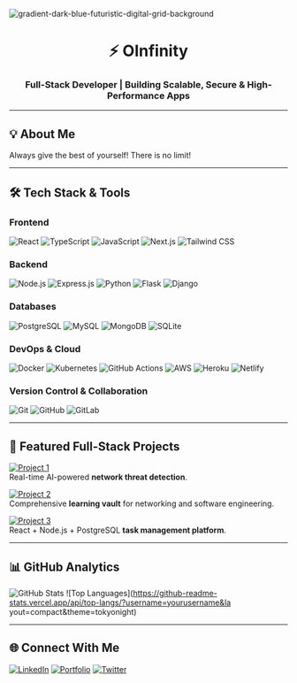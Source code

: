 <!-- Profile Banner -->
![gradient-dark-blue-futuristic-digital-grid-background](https://github.com/user-attachments/assets/115d9efb-fbb4-4ec0-81e2-755deac87501)


<h1 align="center">⚡ OInfinity</h1>
<h3 align="center">Full-Stack Developer | Building Scalable, Secure & High-Performance Apps</h3>

---

## 💡 About Me
Always give the best of yourself! There is no limit!
<!-- 🔹Passionate about **end-to-end software development** — from backend APIs to polished frontends.  
🔹 Skilled in **modern frameworks**, **cloud deployments**, and **DevOps workflows**.  
🔹 Building production-ready apps with **security and performance** in mind.

-->

---

## 🛠 Tech Stack & Tools

### **Frontend**
![React](https://img.shields.io/badge/React-20232A?style=for-the-badge&logo=react&logoColor=61DAFB)
![TypeScript](https://img.shields.io/badge/TypeScript-007ACC?style=for-the-badge&logo=typescript&logoColor=white)
![JavaScript](https://img.shields.io/badge/JavaScript-F7DF1E?style=for-the-badge&logo=javascript&logoColor=black)
![Next.js](https://img.shields.io/badge/Next.js-000000?style=for-the-badge&logo=next.js&logoColor=white)
![Tailwind CSS](https://img.shields.io/badge/Tailwind_CSS-06B6D4?style=for-the-badge&logo=tailwind-css&logoColor=white)

### **Backend**
![Node.js](https://img.shields.io/badge/Node.js-43853D?style=for-the-badge&logo=node.js&logoColor=white)
![Express.js](https://img.shields.io/badge/Express.js-404D59?style=for-the-badge)
![Python](https://img.shields.io/badge/Python-3776AB?style=for-the-badge&logo=python&logoColor=white)
![Flask](https://img.shields.io/badge/Flask-000000?style=for-the-badge&logo=flask&logoColor=white)
![Django](https://img.shields.io/badge/Django-092E20?style=for-the-badge&logo=django&logoColor=white)

### **Databases**
![PostgreSQL](https://img.shields.io/badge/PostgreSQL-316192?style=for-the-badge&logo=postgresql&logoColor=white)
![MySQL](https://img.shields.io/badge/MySQL-005C84?style=for-the-badge&logo=mysql&logoColor=white)
![MongoDB](https://img.shields.io/badge/MongoDB-4EA94B?style=for-the-badge&logo=mongodb&logoColor=white)
![SQLite](https://img.shields.io/badge/SQLite-07405E?style=for-the-badge&logo=sqlite&logoColor=white)

### **DevOps & Cloud**
![Docker](https://img.shields.io/badge/Docker-2496ED?style=for-the-badge&logo=docker&logoColor=white)
![Kubernetes](https://img.shields.io/badge/Kubernetes-326CE5?style=for-the-badge&logo=kubernetes&logoColor=white)
![GitHub Actions](https://img.shields.io/badge/GitHub_Actions-2088FF?style=for-the-badge&logo=github-actions&logoColor=white)
![AWS](https://img.shields.io/badge/AWS-232F3E?style=for-the-badge&logo=amazon-aws&logoColor=white)
![Heroku](https://img.shields.io/badge/Heroku-430098?style=for-the-badge&logo=heroku&logoColor=white)
![Netlify](https://img.shields.io/badge/Netlify-00C7B7?style=for-the-badge&logo=netlify&logoColor=white)

### **Version Control & Collaboration**
![Git](https://img.shields.io/badge/Git-F05033?style=for-the-badge&logo=git&logoColor=white)
![GitHub](https://img.shields.io/badge/GitHub-181717?style=for-the-badge&logo=github&logoColor=white)
![GitLab](https://img.shields.io/badge/GitLab-330F63?style=for-the-badge&logo=gitlab&logoColor=white)

---

## 🚀 Featured Full-Stack Projects

[![Project 1](https://img.shields.io/badge/ThreatVisionX-%23000000.svg?style=for-the-badge&logo=github&logoColor=white)](https://github.com/yourusername/ThreatVisionX)  
Real-time AI-powered **network threat detection**.

[![Project 2](https://img.shields.io/badge/Protocol.CodeVault-%23000000.svg?style=for-the-badge&logo=github&logoColor=white)](https://github.com/yourusername/Protocol.CodeVault)  
Comprehensive **learning vault** for networking and software engineering.

[![Project 3](https://img.shields.io/badge/FullStackApp-%23000000.svg?style=for-the-badge&logo=github&logoColor=white)](https://github.com/yourusername/fullstackapp)  
React + Node.js + PostgreSQL **task management platform**.

---

## 📊 GitHub Analytics
![GitHub Stats](https://github-readme-stats.vercel.app/api?username=yourusername&show_icons=true&theme=tokyonight)
![Top Languages](https://github-readme-stats.vercel.app/api/top-langs/?username=yourusername&la
yout=compact&theme=tokyonight)

---

## 🌐 Connect With Me
[![LinkedIn](https://img.shields.io/badge/LinkedIn-%230077B5.svg?style=for-the-badge&logo=linkedin&logoColor=white)](https://linkedin.com/in/yourusername)
[![Portfolio](https://img.shields.io/badge/Portfolio-%23000000.svg?style=for-the-badge&logo=vercel&logoColor=white)](https://yourportfolio.com)
[![Twitter](https://img.shields.io/badge/X%20(Twitter)-000000?style=for-the-badge&logo=x&logoColor=white)](https://x.com/yourusername)
